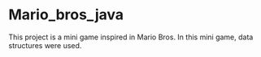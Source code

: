 # Mario_bros_java
This project is a mini game inspired in Mario Bros. In this mini game, data structures were used.
